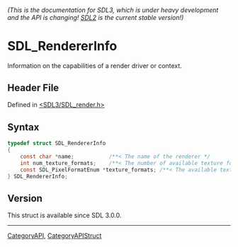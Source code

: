 ###### (This is the documentation for SDL3, which is under heavy development and the API is changing! [SDL2](https://wiki.libsdl.org/SDL2/) is the current stable version!)
# SDL_RendererInfo

Information on the capabilities of a render driver or context.

## Header File

Defined in [<SDL3/SDL_render.h>](https://github.com/libsdl-org/SDL/blob/main/include/SDL3/SDL_render.h)

## Syntax

```c
typedef struct SDL_RendererInfo
{
    const char *name;           /**< The name of the renderer */
    int num_texture_formats;    /**< The number of available texture formats */
    const SDL_PixelFormatEnum *texture_formats; /**< The available texture formats */
} SDL_RendererInfo;
```

## Version

This struct is available since SDL 3.0.0.

----
[CategoryAPI](CategoryAPI), [CategoryAPIStruct](CategoryAPIStruct)

